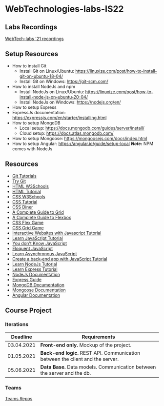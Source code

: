 # WebTechnologies-labs-IS22
## Labs Recordings
[WebTech-labs '21 recordings](https://drive.google.com/drive/folders/1cBoLKzPiDvdhuGxHicBSxKc5foKaUnZE?usp=sharing)

## Setup Resources
- How to install Git
  - Install Git on Linux/Ubuntu: https://linuxize.com/post/how-to-install-git-on-ubuntu-18-04/
  - Install Git on Windows: https://git-scm.com/
- How to install NodeJs and npm 
  - Install NodeJs on Linux/Ubuntu: https://linuxize.com/post/how-to-install-node-js-on-ubuntu-20-04/
  - Install NodeJs on Windows: https://nodejs.org/en/
 - How to setup Express
  - ExpressJs documentation: https://expressjs.com/en/starter/installing.html
-  How to setup MongoDB
   - Local setup: https://docs.mongodb.com/guides/server/install/
   - Cloud setup: https://docs.atlas.mongodb.com/
 - How to setup Mongoose: https://mongoosejs.com/docs/index.html
 - How to setup Angular: https://angular.io/guide/setup-local
**_Note:_** NPM comes with NodeJs


## Resources
- [Git Tutorials](https://www.atlassian.com/git/tutorials)
- [Try Git](https://try.github.io/)
- [HTML W3Schools](https://www.w3schools.com/html/default.asp)
- [HTML Tutorial](https://www.codecademy.com/learn/learn-html)
- [CSS W3Schools](https://www.w3schools.com/css/)
- [CSS Tutorial](https://www.codecademy.com/learn/learn-css)
- [CSS Diner](https://flukeout.github.io/)
- [A Complete Guide to Grid](https://css-tricks.com/snippets/css/complete-guide-grid/)
- [A Complete Guide to Flexbox](https://css-tricks.com/snippets/css/a-guide-to-flexbox/)
- [CSS Flex Game](http://flexboxfroggy.com/)
- [CSS Grid Game](https://cssgridgarden.com/)
- [Interactive Websites with Javascript Tutorial](https://www.codecademy.com/learn/build-interactive-websites)
- [Learn JavaScript Tutorial](https://www.codecademy.com/learn/introduction-to-javascript)
- [You don't Know JavaScript](https://github.com/getify/You-Dont-Know-JS/blob/2nd-ed/get-started/README.md)
- [Eloquent JavaScript](https://github.com/amilajack/reading/blob/master/JavaScript/Eloquent%20JavaScript.pdf)
- [Learn Asynchronous JavaScript](https://www.codecademy.com/learn/asynchronous-javascript)
- [Create a back-end app with JavaScript Tutorial](https://www.codecademy.com/learn/paths/create-a-back-end-app-with-javascript)
- [Learn NodeJs Tutorial](https://www.codecademy.com/learn/learn-node-js)
- [Learn Express Tutorial](https://www.codecademy.com/learn/learn-express)
- [NodeJs Documentation](https://nodejs.org/en/docs/)
- [Express Guide](https://expressjs.com/en/guide/routing.html)
- [MongoDB Documentation](https://docs.mongodb.com/guides/)
- [Mongoose Documentation](https://mongoosejs.com/docs/guides.html)
- [Angular Documentation](https://angular.io/docs)

## Course Project
### Iterations
Deadline | Requirements
--- | --- 
03.04.2021 | **Front-end only.** Mockup of the project.
01.05.2021 | **Back-end logic.** REST API. Communication between the client and the server.
05.06.2021 | **Data Base.** Data models. Communication between the server and the db.

### Teams
[Teams Repos](https://docs.google.com/spreadsheets/d/1G9uV8Bo3gi3HeDGNw5G-6Ncf09n8azE7aNyNyHC-1tk/edit?usp=sharing)


